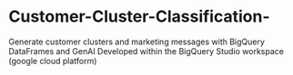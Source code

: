 # Customer-Cluster-Classification-
Generate customer clusters and marketing messages with BigQuery DataFrames and GenAI
Developed within the BigQuery Studio workspace (google cloud platform)
